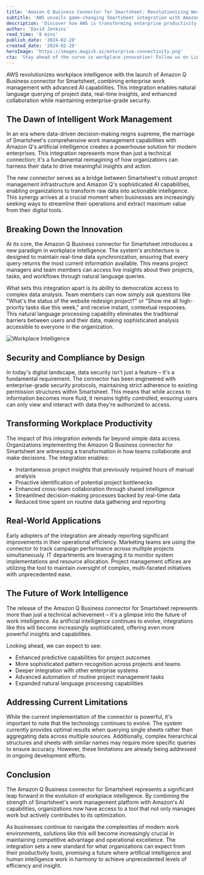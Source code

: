 ```yaml
---
title: 'Amazon Q Business Connector for Smartsheet: Revolutionizing Workplace Intelligence Through AI Integration'
subtitle: 'AWS unveils game-changing Smartsheet integration with Amazon Q Business'
description: 'Discover how AWS is transforming enterprise productivity with the groundbreaking Smartsheet connector for Amazon Q Business, delivering real-time insights and enhanced collaboration through advanced AI capabilities.'
author: 'David Jenkins'
read_time: '8 mins'
publish_date: '2024-02-28'
created_date: '2024-02-28'
heroImage: 'https://images.magick.ai/enterprise-connectivity.png'
cta: 'Stay ahead of the curve in workplace innovation! Follow us on LinkedIn for more insights into groundbreaking tech integrations and AI developments that are reshaping how we work.'
---
```


AWS revolutionizes workplace intelligence with the launch of Amazon Q Business connector for Smartsheet, combining enterprise work management with advanced AI capabilities. This integration enables natural language querying of project data, real-time insights, and enhanced collaboration while maintaining enterprise-grade security.

## The Dawn of Intelligent Work Management

In an era where data-driven decision-making reigns supreme, the marriage of Smartsheet's comprehensive work management capabilities with Amazon Q's artificial intelligence creates a powerhouse solution for modern enterprises. This integration represents more than just a technical connection; it's a fundamental reimagining of how organizations can harness their data to drive meaningful insights and action.

The new connector serves as a bridge between Smartsheet's robust project management infrastructure and Amazon Q's sophisticated AI capabilities, enabling organizations to transform raw data into actionable intelligence. This synergy arrives at a crucial moment when businesses are increasingly seeking ways to streamline their operations and extract maximum value from their digital tools.

## Breaking Down the Innovation

At its core, the Amazon Q Business connector for Smartsheet introduces a new paradigm in workplace intelligence. The system's architecture is designed to maintain real-time data synchronization, ensuring that every query returns the most current information available. This means project managers and team members can access live insights about their projects, tasks, and workflows through natural language queries.

What sets this integration apart is its ability to democratize access to complex data analysis. Team members can now simply ask questions like "What's the status of the website redesign project?" or "Show me all high-priority tasks due this week," and receive instant, contextual responses. This natural language processing capability eliminates the traditional barriers between users and their data, making sophisticated analysis accessible to everyone in the organization.

![Workplace Intelligence](https://images.magick.ai/enterprise-connectivity.png)

## Security and Compliance by Design

In today's digital landscape, data security isn't just a feature – it's a fundamental requirement. The connector has been engineered with enterprise-grade security protocols, maintaining strict adherence to existing permission structures within Smartsheet. This means that while access to information becomes more fluid, it remains tightly controlled, ensuring users can only view and interact with data they're authorized to access.

## Transforming Workplace Productivity

The impact of this integration extends far beyond simple data access. Organizations implementing the Amazon Q Business connector for Smartsheet are witnessing a transformation in how teams collaborate and make decisions. The integration enables:

- Instantaneous project insights that previously required hours of manual analysis
- Proactive identification of potential project bottlenecks
- Enhanced cross-team collaboration through shared intelligence
- Streamlined decision-making processes backed by real-time data
- Reduced time spent on routine data gathering and reporting

## Real-World Applications

Early adopters of the integration are already reporting significant improvements in their operational efficiency. Marketing teams are using the connector to track campaign performance across multiple projects simultaneously. IT departments are leveraging it to monitor system implementations and resource allocation. Project management offices are utilizing the tool to maintain oversight of complex, multi-faceted initiatives with unprecedented ease.

## The Future of Work Intelligence

The release of the Amazon Q Business connector for Smartsheet represents more than just a technical achievement – it's a glimpse into the future of work intelligence. As artificial intelligence continues to evolve, integrations like this will become increasingly sophisticated, offering even more powerful insights and capabilities.

Looking ahead, we can expect to see:

- Enhanced predictive capabilities for project outcomes
- More sophisticated pattern recognition across projects and teams
- Deeper integration with other enterprise systems
- Advanced automation of routine project management tasks
- Expanded natural language processing capabilities

## Addressing Current Limitations

While the current implementation of the connector is powerful, it's important to note that the technology continues to evolve. The system currently provides optimal results when querying single sheets rather than aggregating data across multiple sources. Additionally, complex hierarchical structures and sheets with similar names may require more specific queries to ensure accuracy. However, these limitations are already being addressed in ongoing development efforts.

## Conclusion

The Amazon Q Business connector for Smartsheet represents a significant leap forward in the evolution of workplace intelligence. By combining the strength of Smartsheet's work management platform with Amazon's AI capabilities, organizations now have access to a tool that not only manages work but actively contributes to its optimization.

As businesses continue to navigate the complexities of modern work environments, solutions like this will become increasingly crucial in maintaining competitive advantage and operational excellence. The integration sets a new standard for what organizations can expect from their productivity tools, promising a future where artificial intelligence and human intelligence work in harmony to achieve unprecedented levels of efficiency and insight.